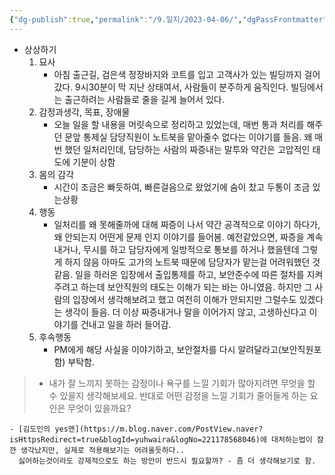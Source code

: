 ```yaml
---
{"dg-publish":true,"permalink":"/9.일지/2023-04-06/","dgPassFrontmatter":true}
---
```



- 상상하기
	1. 묘사
		- 아침 출근길, 검은색 정장바지와 코트를 입고 고객사가 있는 빌딩까지 걸어갔다. 9시30분이 막 지난 상태여서, 사람들이 분주하게 움직인다. 빌딩에서는 출근하려는 사람들로 줄을 길게 늘어서 있다.
	2. 감정과생각, 목표, 장애물
		- 오늘 일을 할 내용을 머릿속으로 정리하고 있었는데, 매번 통과 처리를 해주던 문앞 통제실 담당직원이 노트북을 맡아줄수 없다는 이야기를 들음. 왜 매번 했던 일처리인데, 담당하는 사람의 짜증내는 말투와 약간은 고압적인 태도에 기분이 상함
	3.  몸의 감각
		- 시간이 조금은 빠듯하여, 빠른걸음으로 왔었기에 숨이 찼고 두통이 조금 있는상황
	4. 행동
		- 일처리를 왜 못해줄까에 대해 짜증이 나서 약간 공격적으로 이야기 하다가, 왜 안되는지 어떤게 문제 인지 이야기를 들어봄. 예전같았으면, 짜증을 계속 내거나, 무시를 하고 담당자에게 일방적으로 통보를 하거나 했을텐데 그렇게 하지 않음
		  아마도 고가의 노트북 때문에 담당자가 맡는걸 어려워했던 것 같음.	일을 하러온 입장에서 출입통제를 하고, 보안준수에 따른 절차를 지켜주려고 하는데 보안직원의 태도는 이해가 되는 바는 아니였음. 하지만 그 사람의 입장에서 생각해보려고 했고 여전히 이해가 안되지만 그럴수도 있겠다는 생각이 들음. 더 이상 짜증내거나 말을 이어가지 않고, 고생하신다고 이야기를 건내고 일을 하러 들어감. 
	5. 후속행동
		- PM에게 해당 사실을 이야기하고, 보안절차를 다시 알려달라고(보안직원포함) 부탁함. 

> - 내가 잘 느끼지 못하는 감정이나 욕구를 느낄 기회가 많아지려면 무엇을 할 수 있을지 생각해보세요. 반대로 어떤 감정을 느낄 기회가 줄어들게 하는 요인은 무엇이 있을까요?

	- [김도인의 yes맨](https://m.blog.naver.com/PostView.naver?isHttpsRedirect=true&blogId=yuhwaira&logNo=221178568046)에 대처하는법이 잠깐 생각났지만, 실제로 적용해보기는 어려울듯하다..
	  싫어하는것이라도 강제적으로도 하는 방안이 반드시 필요할까? - 좀 더 생각해보기로 함.